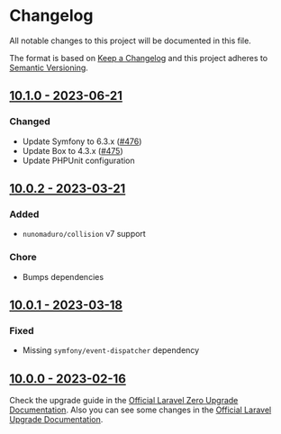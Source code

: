 # Changelog

All notable changes to this project will be documented in this file.

The format is based on [Keep a Changelog](https://keepachangelog.com) and this project adheres to [Semantic Versioning](https://semver.org).

## [10.1.0 - 2023-06-21](https://github.com/laravel-zero/framework/releases/tag/v10.1.0)

### Changed
- Update Symfony to 6.3.x ([#476](https://github.com/laravel-zero/framework/pull/476))
- Update Box to 4.3.x ([#475](https://github.com/laravel-zero/framework/pull/475))
- Update PHPUnit configuration

## [10.0.2 - 2023-03-21](https://github.com/laravel-zero/framework/releases/tag/v10.0.2)

### Added
- `nunomaduro/collision` v7 support

### Chore
- Bumps dependencies

## [10.0.1 - 2023-03-18](https://github.com/laravel-zero/framework/releases/tag/v10.0.1)

### Fixed
- Missing `symfony/event-dispatcher` dependency

## [10.0.0 - 2023-02-16](https://github.com/laravel-zero/framework/releases/tag/v10.0.0)

Check the upgrade guide in the [Official Laravel Zero Upgrade Documentation](https://laravel-zero.com/docs/upgrade#upgrade-10.0.0). Also you can see some changes in the [Official Laravel Upgrade Documentation](https://laravel.com/docs/10.x/upgrade).
